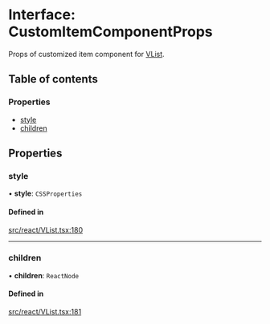 # Interface: CustomItemComponentProps

Props of customized item component for [VList](../API.md#vlist).

## Table of contents

### Properties

- [style](CustomItemComponentProps.md#style)
- [children](CustomItemComponentProps.md#children)

## Properties

### style

• **style**: `CSSProperties`

#### Defined in

[src/react/VList.tsx:180](https://github.com/inokawa/virtua/blob/c2090fa/src/react/VList.tsx#L180)

___

### children

• **children**: `ReactNode`

#### Defined in

[src/react/VList.tsx:181](https://github.com/inokawa/virtua/blob/c2090fa/src/react/VList.tsx#L181)
